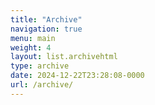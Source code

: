 ```yaml
---
title: "Archive"
navigation: true
menu: main
weight: 4
layout: list.archivehtml
type: archive
date: 2024-12-22T23:28:08-0000
url: /archive/
---
```


